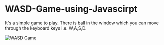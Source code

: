 # WASD-Game-using-Javascirpt
It's a simple game to play. There is ball in the window which you can move through the keyboard keys i.e. W,A,S,D.




![WASD Game](https://user-images.githubusercontent.com/18380165/212871610-51d93f50-cc78-4327-9ad6-1cf881e8a015.jpg)
